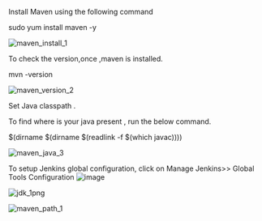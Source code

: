 Install Maven using the following command

sudo yum install maven -y


![maven_install_1](https://user-images.githubusercontent.com/20787443/50431077-0aaa5e00-0903-11e9-98bc-530d5a2f8353.PNG)

To check the version,once ,maven is installed.

mvn -version 

![maven_version_2](https://user-images.githubusercontent.com/20787443/50431080-10a03f00-0903-11e9-91bb-300ff68fb41a.PNG)

Set Java classpath .

To find where is your java present , run the below command.

$(dirname $(dirname $(readlink -f $(which javac))))


![maven_java_3](https://user-images.githubusercontent.com/20787443/50434155-5961f300-0917-11e9-8540-242fa4fb1b2a.PNG)


To setup Jenkins global configuration, click on Manage Jenkins>> Global Tools Configuration
![image](https://user-images.githubusercontent.com/20787443/50434298-d4c3a480-0917-11e9-9832-ca336b1425de.png) 


![jdk_1png](https://user-images.githubusercontent.com/20787443/50437078-5ff66780-0923-11e9-880e-dae56daeea10.PNG)


![maven_path_1](https://user-images.githubusercontent.com/20787443/50437079-5ff66780-0923-11e9-99fb-4b5357f12f71.PNG)
